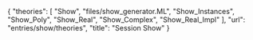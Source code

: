 {
    "theories": [
        "Show",
        "files/show_generator.ML",
        "Show_Instances",
        "Show_Poly",
        "Show_Real",
        "Show_Complex",
        "Show_Real_Impl"
    ],
    "url": "entries/show/theories",
    "title": "Session Show"
}